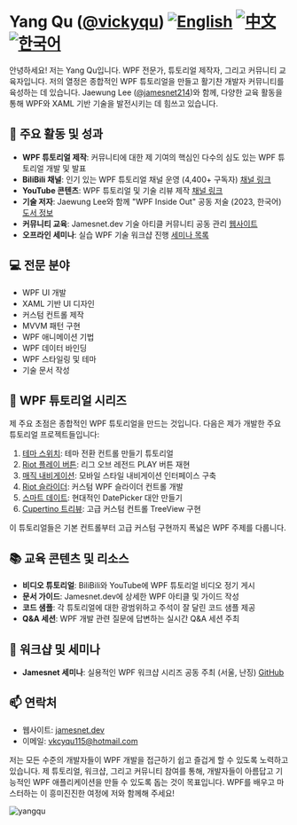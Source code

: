 # Yang Qu ([@vickyqu](https://github.com/vickyqu)) [![English](https://img.shields.io/badge/README.md-English-blue.svg)](README.md) [![中文](https://img.shields.io/badge/README.md-中文-red.svg)](README.zh-CN.md) [![한국어](https://img.shields.io/badge/README.md-한국어-green.svg)](README.ko.md)

안녕하세요! 저는 Yang Qu입니다. WPF 전문가, 튜토리얼 제작자, 그리고 커뮤니티 교육자입니다. 저의 열정은 종합적인 WPF 튜토리얼을 만들고 활기찬 개발자 커뮤니티를 육성하는 데 있습니다. Jaewung Lee ([@jamesnet214](https://github.com/jamesnet214))와 함께, 다양한 교육 활동을 통해 WPF와 XAML 기반 기술을 발전시키는 데 힘쓰고 있습니다.

## 🚀 주요 활동 및 성과

- **WPF 튜토리얼 제작**: 커뮤니티에 대한 제 기여의 핵심인 다수의 심도 있는 WPF 튜토리얼 개발 및 발표
- **BiliBili 채널**: 인기 있는 WPF 튜토리얼 채널 운영 (4,400+ 구독자) [채널 링크](https://bit.ly/3SkYutn)
- **YouTube 콘텐츠**: WPF 튜토리얼 및 기술 리뷰 제작 [채널 링크](https://bit.ly/3WBe6eR)
- **기술 저자**: Jaewung Lee와 함께 "WPF Inside Out" 공동 저술 (2023, 한국어) [도서 정보](https://bit.ly/4cWqjjQ)
- **커뮤니티 교육**: Jamesnet.dev 기술 아티클 커뮤니티 공동 관리 [웹사이트](https://jamesnet.dev)
- **오프라인 세미나**: 실습 WPF 기술 워크샵 진행 [세미나 목록](https://bit.ly/4bWk3az)

## 💻 전문 분야

- WPF UI 개발
- XAML 기반 UI 디자인
- 커스텀 컨트롤 제작
- MVVM 패턴 구현
- WPF 애니메이션 기법
- WPF 데이터 바인딩
- WPF 스타일링 및 테마
- 기술 문서 작성

## 🌟 WPF 튜토리얼 시리즈

제 주요 초점은 종합적인 WPF 튜토리얼을 만드는 것입니다. 다음은 제가 개발한 주요 튜토리얼 프로젝트들입니다:

1. [테마 스위치](https://github.com/jamesnetgroup/themeswitch): 테마 전환 컨트롤 만들기 튜토리얼
2. [Riot 플레이 버튼](https://github.com/jamesnetgroup/riotplaybutton): 리그 오브 레전드 PLAY 버튼 재현
3. [매직 내비게이션](https://github.com/jamesnetgroup/navigationbar): 모바일 스타일 내비게이션 인터페이스 구축
4. [Riot 슬라이더](https://github.com/jamesnetgroup/riotslider): 커스텀 WPF 슬라이더 컨트롤 개발
5. [스마트 데이트](https://github.com/jamesnetgroup/smartdate): 현대적인 DatePicker 대안 만들기
6. [Cupertino 트리뷰](https://github.com/jamesnetgroup/cupertino-treeview): 고급 커스텀 컨트롤 TreeView 구현

이 튜토리얼들은 기본 컨트롤부터 고급 커스텀 구현까지 폭넓은 WPF 주제를 다룹니다.

## 📚 교육 콘텐츠 및 리소스

- **비디오 튜토리얼**: BiliBili와 YouTube에 WPF 튜토리얼 비디오 정기 게시
- **문서 가이드**: Jamesnet.dev에 상세한 WPF 아티클 및 가이드 작성
- **코드 샘플**: 각 튜토리얼에 대한 광범위하고 주석이 잘 달린 코드 샘플 제공
- **Q&A 세션**: WPF 개발 관련 질문에 답변하는 실시간 Q&A 세션 주최

## 🎤 워크샵 및 세미나

- **Jamesnet 세미나**: 실용적인 WPF 워크샵 시리즈 공동 주최 (서울, 난징) [GitHub](https://github.com/jamesnet214/wpf)

## 📫 연락처

- 웹사이트: [jamesnet.dev](https://jamesnet.dev)
- 이메일: vkcyqu115@hotmail.com

저는 모든 수준의 개발자들이 WPF 개발을 접근하기 쉽고 즐겁게 할 수 있도록 노력하고 있습니다. 제 튜토리얼, 워크샵, 그리고 커뮤니티 참여를 통해, 개발자들이 아름답고 기능적인 WPF 애플리케이션을 만들 수 있도록 돕는 것이 목표입니다. WPF를 배우고 마스터하는 이 흥미진진한 여정에 저와 함께해 주세요!

<img src="https://komarev.com/ghpvc/?username=vickyqu" alt="yangqu"/>
